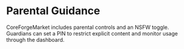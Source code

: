 # Parental Guidance

CoreForgeMarket includes parental controls and an NSFW toggle. Guardians can set a PIN to restrict explicit content and monitor usage through the dashboard.
